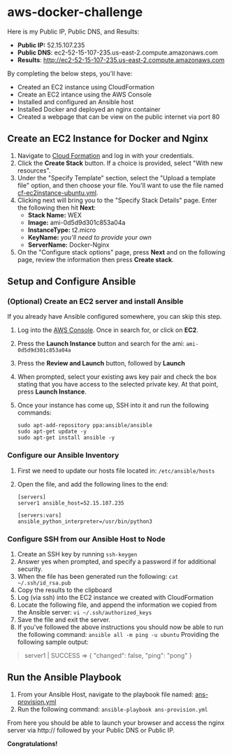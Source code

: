 # aws-docker-challenge
Here is my Public IP, Public DNS, and Results:
* **Public IP:** 52.15.107.235
* **Public DNS**: ec2-52-15-107-235.us-east-2.compute.amazonaws.com
* **Results**: http://ec2-52-15-107-235.us-east-2.compute.amazonaws.com

By completing the below steps, you'll have:
 - Created an EC2 instance using CloudFormation
 - Create an EC2 intance using the AWS Console
 - Installed and configured an Ansible host
 - Installed Docker and deployed an nginx container
 - Created a webpage that can be view on the public internet via port 80

## Create an EC2 Instance for Docker and Nginx
1. Navigate to [Cloud Formation](https://aws.amazon.com/cloudformation/)​ and log in with your credentials.
2. Click the **Create Stack** button.  If a choice is provided, select "With new resources".
3. Under the "Specify Template" section, select the "Upload a template file" option, and then choose your file.  You'll want to use the file named [cf-ec2instance-ubuntu.yml](https://github.com/dustin-l-brown/aws-docker-challenge/blob/master/cf-ec2instance-ubuntu.yml).
4. Clicking next will bring you to the "Specify Stack Details" page.  Enter the following then hit **Next**:
    * **Stack Name:** WEX
    * **Image:** ami-0d5d9d301c853a04a
    * **InstanceType:** t2.micro
    * **KeyName:** *you'll need to provide your own*
    * **ServerName:** Docker-Nginx
5. On the "Configure stack options" page, press **Next** and on the following page, review the information then press **Create stack**.

## Setup and Configure Ansible
### (Optional) Create an EC2 server and install Ansible
If you already have Ansible configured somewhere, you can skip this step.
 1. Log into the [AWS Console](https://aws.amazon.com/console/).  Once in search for, or click on **EC2**.
 2. Press the **Launch Instance** button and search for the ami: `ami-0d5d9d301c853a04a`
 3. Press the **Review and Launch** button, followed by **Launch**
 4. When prompted, select your existing aws key pair and check the box stating that you have access to the selected private key.  At that point, press **Launch Instance**.
 5. Once your instance has come up, SSH into it and run the following commands:

		sudo apt-add-repository ppa:ansible/ansible
		sudo apt-get update -y
		sudo apt-get install ansible -y
  
### Configure our Ansible Inventory
 1. First we need to update our hosts file located in: `/etc/ansible/hosts`
 2. Open the file, and add the following lines to the end:
			
		[servers]
		server1 ansible_host=52.15.107.235

		[servers:vars]
		ansible_python_interpreter=/usr/bin/python3

 ### Configure SSH from our Ansible Host to Node 
 1. Create an SSH key by running `ssh-keygen`
 2. Answer yes when prompted, and specify a password if for additional security.
 3. When the file has been generated run the following: `cat ~/.ssh/id_rsa.pub`
 4. Copy the results to the clipboard
 5. Log (via ssh) into the EC2 instance we created with CloudFormation 
 6. Locate the following file, and append the information we copied from the Ansible server: `vi ~/.ssh/authorized_keys`
 7. Save the file and exit the server. 
 8.  If you've followed the above instructions you should now be able to run the following command:  `ansible all -m ping -u ubuntu`
 Providing the following sample output:
 > server1 | SUCCESS => {
 > "changed": false,
 > "ping": "pong"
 > }
## Run the Ansible Playbook
 1. From your Ansible Host, navigate to the playbook file named: [ans-provision.yml](https://github.com/dustin-l-brown/aws-docker-challenge/blob/master/ans-provision.yml)
 2. Run the following command: `ansible-playbook ans-provision.yml`

From here you should be able to launch your browser and access the nginx server via http:// followed by your Public DNS or Public IP.

**Congratulations!**
